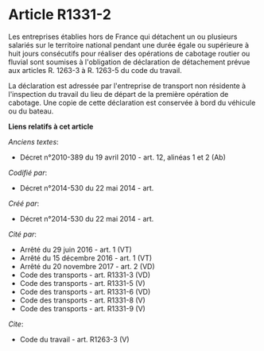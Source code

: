 # Article R1331-2

Les entreprises établies hors de France qui détachent un ou plusieurs salariés sur le territoire national pendant une durée
égale ou supérieure à huit jours consécutifs pour réaliser des opérations de cabotage routier ou fluvial sont soumises à
l'obligation de déclaration de détachement prévue aux articles R. 1263-3 à R. 1263-5 du code du travail. 

La déclaration est adressée par l'entreprise de transport non résidente à l'inspection du travail du lieu de départ de la
première opération de cabotage. Une copie de cette déclaration est conservée à bord du véhicule ou du bateau.

**Liens relatifs à cet article**

_Anciens textes_:

  - Décret n°2010-389 du 19 avril 2010 - art. 12, alinéas 1 et 2 (Ab)

_Codifié par_:

  - Décret n°2014-530 du 22 mai 2014 - art.

_Créé par_:

  - Décret n°2014-530 du 22 mai 2014 - art.

_Cité par_:

  - Arrêté du 29 juin 2016 - art. 1 (VT)
  - Arrêté du 15 décembre 2016 - art. 1 (VT)
  - Arrêté du 20 novembre 2017 - art. 2 (VD)
  - Code des transports - art. R1331-3 (VD)
  - Code des transports - art. R1331-5 (V)
  - Code des transports - art. R1331-6 (VD)
  - Code des transports - art. R1331-8 (V)
  - Code des transports - art. R1331-9 (V)

_Cite_:

  - Code du travail - art. R1263-3 (V)
